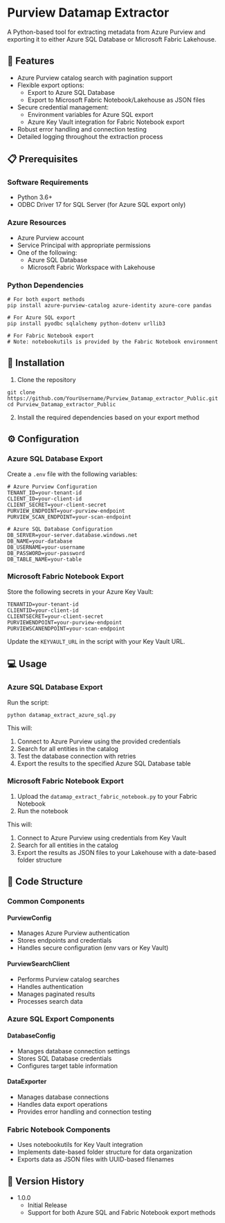 # Purview Datamap Extractor

A Python-based tool for extracting metadata from Azure Purview and exporting it to either Azure SQL Database or Microsoft Fabric Lakehouse.

## 🌟 Features

- Azure Purview catalog search with pagination support
- Flexible export options:
  - Export to Azure SQL Database
  - Export to Microsoft Fabric Notebook/Lakehouse as JSON files
- Secure credential management:
  - Environment variables for Azure SQL export
  - Azure Key Vault integration for Fabric Notebook export
- Robust error handling and connection testing
- Detailed logging throughout the extraction process

## 📋 Prerequisites

### Software Requirements
- Python 3.6+
- ODBC Driver 17 for SQL Server (for Azure SQL export only)

### Azure Resources
- Azure Purview account
- Service Principal with appropriate permissions
- One of the following:
  - Azure SQL Database
  - Microsoft Fabric Workspace with Lakehouse

### Python Dependencies
```
# For both export methods
pip install azure-purview-catalog azure-identity azure-core pandas

# For Azure SQL export
pip install pyodbc sqlalchemy python-dotenv urllib3

# For Fabric Notebook export
# Note: notebookutils is provided by the Fabric Notebook environment
```

## 🚀 Installation

1. Clone the repository
```
git clone https://github.com/YourUsername/Purview_Datamap_extractor_Public.git
cd Purview_Datamap_extractor_Public
```

2. Install the required dependencies based on your export method

## ⚙️ Configuration

### Azure SQL Database Export

Create a `.env` file with the following variables:

```
# Azure Purview Configuration
TENANT_ID=your-tenant-id
CLIENT_ID=your-client-id
CLIENT_SECRET=your-client-secret
PURVIEW_ENDPOINT=your-purview-endpoint
PURVIEW_SCAN_ENDPOINT=your-scan-endpoint

# Azure SQL Database Configuration
DB_SERVER=your-server.database.windows.net
DB_NAME=your-database
DB_USERNAME=your-username
DB_PASSWORD=your-password
DB_TABLE_NAME=your-table
```

### Microsoft Fabric Notebook Export

Store the following secrets in your Azure Key Vault:

```
TENANTID=your-tenant-id
CLIENTID=your-client-id
CLIENTSECRET=your-client-secret
PURVIEWENDPOINT=your-purview-endpoint
PURVIEWSCANENDPOINT=your-scan-endpoint
```

Update the `KEYVAULT_URL` in the script with your Key Vault URL.

## 💻 Usage

### Azure SQL Database Export

Run the script:
```
python datamap_extract_azure_sql.py
```

This will:
1. Connect to Azure Purview using the provided credentials
2. Search for all entities in the catalog
3. Test the database connection with retries
4. Export the results to the specified Azure SQL Database table

### Microsoft Fabric Notebook Export

1. Upload the `datamap_extract_fabric_notebook.py` to your Fabric Notebook
2. Run the notebook

This will:
1. Connect to Azure Purview using credentials from Key Vault
2. Search for all entities in the catalog
3. Export the results as JSON files to your Lakehouse with a date-based folder structure

## 🔧 Code Structure

### Common Components

#### PurviewConfig
- Manages Azure Purview authentication
- Stores endpoints and credentials
- Handles secure configuration (env vars or Key Vault)

#### PurviewSearchClient
- Performs Purview catalog searches
- Handles authentication
- Manages paginated results
- Processes search data

### Azure SQL Export Components

#### DatabaseConfig
- Manages database connection settings
- Stores SQL Database credentials
- Configures target table information

#### DataExporter
- Manages database connections
- Handles data export operations
- Provides error handling and connection testing

### Fabric Notebook Components

- Uses notebookutils for Key Vault integration
- Implements date-based folder structure for data organization
- Exports data as JSON files with UUID-based filenames

## 🔄 Version History

- 1.0.0
  - Initial Release
  - Support for both Azure SQL and Fabric Notebook export methods

